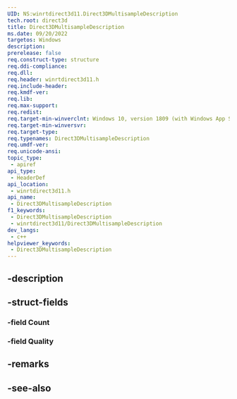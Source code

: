 ```yaml
---
UID: NS:winrtdirect3d11.Direct3DMultisampleDescription
tech.root: direct3d
title: Direct3DMultisampleDescription
ms.date: 09/20/2022
targetos: Windows
description: 
prerelease: false
req.construct-type: structure
req.ddi-compliance: 
req.dll: 
req.header: winrtdirect3d11.h
req.include-header: 
req.kmdf-ver: 
req.lib: 
req.max-support: 
req.redist: 
req.target-min-winverclnt: Windows 10, version 1809 (with Windows App SDK 1.0 or later)
req.target-min-winversvr: 
req.target-type: 
req.typenames: Direct3DMultisampleDescription
req.umdf-ver: 
req.unicode-ansi: 
topic_type:
 - apiref
api_type:
 - HeaderDef
api_location:
 - winrtdirect3d11.h
api_name:
 - Direct3DMultisampleDescription
f1_keywords:
 - Direct3DMultisampleDescription
 - winrtdirect3d11/Direct3DMultisampleDescription
dev_langs:
 - c++
helpviewer_keywords:
 - Direct3DMultisampleDescription
---
```


## -description

## -struct-fields

### -field Count

### -field Quality

## -remarks

## -see-also

